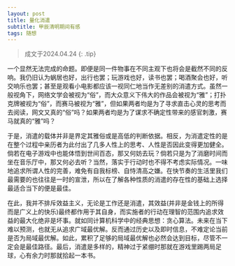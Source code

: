 ```yaml
---
layout: post
title: 量化消遣
subtitle: 甲辰清明期间有感
tags: 随想
---
```


> 成文于2024.04.24
{: .tip}

一个显然无法完成的命题。即便是同一件物事在不同主观下也将会是截然不同的反响。我仍旧认为蜗居也好，出行也罢；玩游戏也好，读书也罢；喝酒聚会也好，听交响乐也罢；甚至是观看小电影都应该一视同仁地当作无差别的消遣方式。虽然一般视角下，网络文学会被视为“俗”，而大众意义下伟大的作品会被视为“雅”；打扑克牌被视为“俗”，而赛马被视为“雅”，但如果两者均是为了寻求直击心灵的思考而去阅读，网文又真的“俗”吗？如果两者均是为了谋求不确定性带来的感官刺激，赛马就真的“雅”吗？

于是，消遣的载体并非是界定其雅俗或是高低的判断依据。相反，为消遣定性的是在整个过程中亲历者为此付出了几多人性上的思考、人性是否因此变得更加健全。倘若在电子游戏中也能体悟到世间百态，那又何妨去玩？倘若只是为了消磨时间而坐在音乐厅中，那又何必去听？当然，落实于行动时也不得不考虑实际情况。一味地追求所谓人性的完善，难免有自我标榜、自恃清高之嫌。在快节奏的生活里我们最需要的也往往是一时的宣泄，所以在了解各种性质的消遣的存在性的基础上选择最适合当下的便是最佳。

在此，我并不排斥效益主义，无论是工作还是消遣，其效益(并非是金钱上的所得而是广义上的快乐)最终都作用于其自身，而实施者的行动在理智的范围内追求效益的最大化绝非是坏事。就如同计算机科学中的经典思想：贪心算法。未来在当下难以预测，也就无从追求广域最优解。反而通过历史以及即时信息，不难定论当前是否为局域最优解。如此，累积了足够的局域最优解也必然会达到目标，尽管不一定会是最佳路径。最后，消遣是多样的，精神过于紧绷时那就在游戏里踢两局足球，心有余力时那就拾起一本书。

